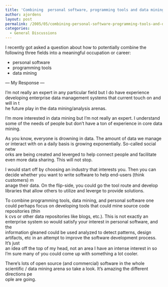 ```yaml
---
title: 'Combining  personal software, programming tools and data mining?'
author: ajordens
layout: post
permalink: /2005/05/combining-personal-software-programming-tools-and-data-mining/
categories:
  - General Discussions
---
```

I recently got asked a question about how to potentially combine the following three fields into a meaningful occupation or career:

* personal software  
* programming tools  
* data mining

&#8212; My Response &#8212;

I&#8217;m not really an expert in any particular field but I do have experience developing enterprise data management systems that current touch on and will in t  
he future play in the data mining/analysis arenas. 

I&#8217;m more interested in data mining but I&#8217;m not really an expert. I understand some of the needs of people but don&#8217;t have a ton of experience in core data  
mining. 

As you know, everyone is drowning in data. The amount of data we manage or interact with on a daily basis is growing exponentially. So-called social netw  
orks are being created and leverged to help connect people and facilitate even more data sharing. This will not stop. 

I would start off by choosing an industry that interests you. Then you can decide whether you want to write software to help end-users (think customers) m  
anage their data. On the flip-side, you could go the tool route and develop libraries that allow others to utilize and leverge to provide solutions. 

To combine programming tools, data mining, and personal software one could perhaps focus on developing tools that could mine source code repositories (thin  
k cvs or other data repositories like blogs, etc.). This is not exactly an enterprise system so would satisfy your interest in personal software, and the  
information gleaned could be used analyzed to detect patterns, design artifacts, etc in an attempt to improve the software development process. It&#8217;s just  
an idea off the top of my head, not an area I have an intense interest in so I&#8217;m sure many of you could come up with something a lot cooler.

There&#8217;s lots of open source (and commercial) software in the whole scientific / data mining arena so take a look. It&#8217;s amazing the different directions pe  
ople are going.